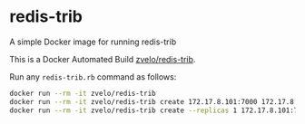 # redis-trib

A simple Docker image for running redis-trib

This is a Docker Automated Build [zvelo/redis-trib](https://registry.hub.docker.com/u/zvelo/redis-trib/).

Run any `redis-trib.rb` command as follows:

``` bash
docker run --rm -it zvelo/redis-trib
docker run --rm -it zvelo/redis-trib create 172.17.8.101:7000 172.17.8.102:7000 172.17.8.103:7000
docker run --rm -it zvelo/redis-trib create --replicas 1 172.17.8.101:7000 172.17.8.102:7000 172.17.8.103:7000 172.17.8.104:7000 172.17.8.105:7000 172.17.8.106:7000
```
